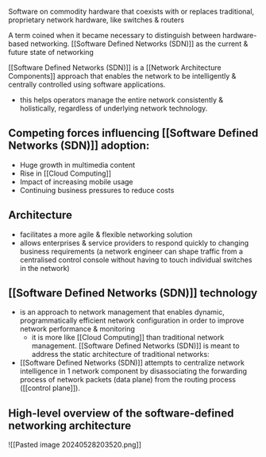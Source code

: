 Software on commodity hardware that coexists with or replaces traditional, proprietary network hardware, like switches & routers

A term coined when it became necessary to distinguish between hardware-based networking. [[Software Defined Networks (SDN)]] as the current & future state of networking

[[Software Defined Networks (SDN)]] is a [[Network Architecture Components]] approach that enables the network to be intelligently & centrally controlled using software applications.
- this helps operators manage the entire network consistently & holistically, regardless of underlying network technology.
## Competing forces influencing [[Software Defined Networks (SDN)]] adoption:
- Huge growth in multimedia content
- Rise in [[Cloud Computing]]
- Impact of increasing mobile usage
- Continuing business pressures to reduce costs
## Architecture
- facilitates a more agile & flexible networking solution
- allows enterprises & service providers to respond quickly to changing business requirements
(a network engineer can shape traffic from a centralised control console without having to touch individual switches in the network)
## [[Software Defined Networks (SDN)]] technology
- is an approach to network management that enables dynamic, programmatically efficient network configuration in order to improve network performance & monitoring
	- it is more like [[Cloud Computing]] than traditional network management.
[[Software Defined Networks (SDN)]] is meant to address the static architecture of traditional networks:
- [[Software Defined Networks (SDN)]] attempts to centralize network intelligence in 1 network component by disassociating the forwarding process of network packets (data plane) from the routing process ([[control plane]]).
## High-level overview of the software-defined networking architecture
![[Pasted image 20240528203520.png]]
